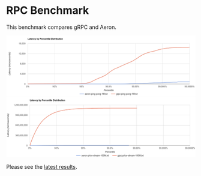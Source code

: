 # RPC Benchmark

This benchmark compares gRPC and Aeron.

![img](results/20161024/ping-pong.png)
![img](results/20161024/price-stream.png)

Please see the
[latest results](https://github.com/benalexau/rpc-bench/blob/master/results/20161024/README.md).
